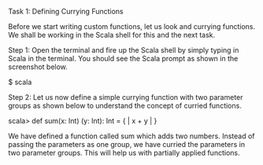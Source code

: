 Task 1: Defining Currying Functions

Before we start writing custom functions, let us look and currying functions. We shall be working in the Scala shell for this and the next task.

Step 1: Open the terminal and fire up the Scala shell by simply typing in Scala in the terminal. You should see the Scala prompt as shown in the screenshot below.

$ scala

 

Step 2: Let us now define a simple currying function with two parameter groups as shown below to understand the concept of curried functions.

scala> def sum(x: Int) (y: Int): Int = {
| x + y
| }

 
We have defined a function called sum which adds two numbers. Instead of passing the parameters as one group, we have curried the parameters in two parameter groups. This will help us with partially applied functions.






